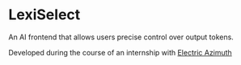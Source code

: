 # LexiSelect
An AI frontend that allows users precise control over output tokens.

Developed during the course of an internship with [Electric Azimuth](https://www.electric-azimuth.co.uk)
